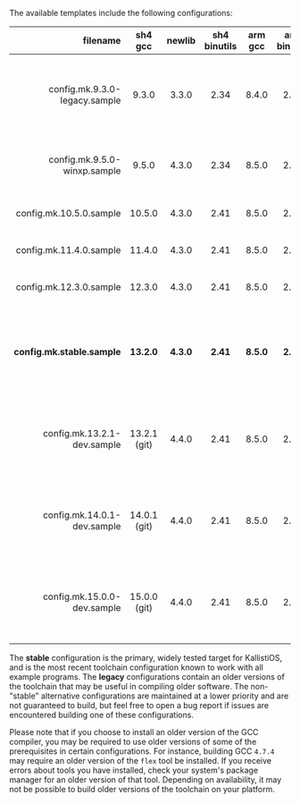 The available templates include the following configurations:

| filename | sh4 gcc | newlib | sh4 binutils | arm gcc | arm binutils | notes |
|---------:|:-------:|:----------:|:------------:|:-------:|:----------------:|:------|
| config.mk.9.3.0-legacy.sample | 9.3.0 | 3.3.0 | 2.34 | 8.4.0 | 2.34 | older toolchain based on GCC 9<br />former "stable" configuration |
| config.mk.9.5.0-winxp.sample | 9.5.0 | 4.3.0 | 2.34 | 8.5.0 | 2.34 | latest WinXP-compatible toolchain with GCC 9 |
| config.mk.10.5.0.sample | 10.5.0 | 4.3.0 | 2.41 | 8.5.0 | 2.41 | modern toolchain with GCC 10 |
| config.mk.11.4.0.sample | 11.4.0 | 4.3.0 | 2.41 | 8.5.0 | 2.41 | modern toolchain with GCC 11 |
| config.mk.12.3.0.sample | 12.3.0 | 4.3.0 | 2.41 | 8.5.0 | 2.41 | modern toolchain with GCC 12 |
| **config.mk.stable.sample** | **13.2.0** | **4.3.0** | **2.41** | **8.5.0** | **2.41** | **modern toolchain with GCC 13.2.0 release**<br />**current "stable" configuration** |
| config.mk.13.2.1-dev.sample | 13.2.1 (git) | 4.4.0 | 2.41 | 8.5.0 | 2.41 | latest GCC 13 development version from git<br />known to build without issues |
| config.mk.14.0.1-dev.sample | 14.0.1 (git) | 4.4.0 | 2.41 | 8.5.0 | 2.41 | latest GCC 14 development version from git<br />known to build without issues |
| config.mk.15.0.0-dev.sample | 15.0.0 (git) | 4.4.0 | 2.41 | 8.5.0 | 2.41 | latest master development version from git<br />known to build without issues |

The **stable** configuration is the primary, widely tested target for KallistiOS, and is the most recent toolchain configuration known to work with all example programs. The **legacy** configurations contain an older versions of the toolchain that may be useful in compiling older software. The non-"stable" alternative configurations are maintained at a lower priority and are not guaranteed to build, but feel free to open a bug report if issues are encountered building one of these configurations.

Please note that if you choose to install an older version of the GCC compiler, you may be required to use older versions of some of the prerequisites in certain configurations. For instance, building GCC `4.7.4` may require an older version of the `flex` tool be installed. If you receive errors about tools you have installed, check your system's package manager for an older version of that tool. Depending on availability, it may not be possible to build older versions of the toolchain on your platform. 
